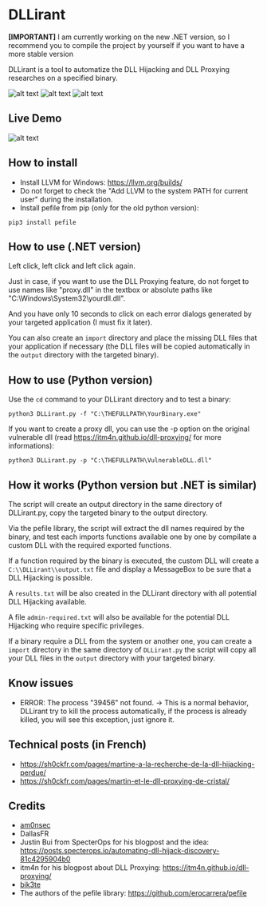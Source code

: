 # DLLirant

**[IMPORTANT]** I am currently working on the new .NET version, so I recommend you to compile the project by yourself if you want to have a more stable version

DLLirant is a tool to automatize the DLL Hijacking and DLL Proxying researches on a specified binary.

![alt text](https://raw.githubusercontent.com/Sh0ckFR/DLLirant/main/screenshot.png)
![alt text](https://raw.githubusercontent.com/Sh0ckFR/DLLirant/main/screenshot2.png)
![alt text](https://raw.githubusercontent.com/Sh0ckFR/DLLirant/main/screenshot3.png)

## Live Demo

![alt text](https://raw.githubusercontent.com/Sh0ckFR/DLLirant/main/live.gif)

## How to install

* Install LLVM for Windows: https://llvm.org/builds/
* Do not forget to check the "Add LLVM to the system PATH for current user" during the installation.
* Install pefile from pip (only for the old python version):

```
pip3 install pefile
```

## How to use (.NET version)

Left click, left click and left click again.

Just in case, if you want to use the DLL Proxying feature, do not forget to use names like "proxy.dll" in the textbox or absolute paths like "C:\\Windows\\System32\\yourdll.dll".

And you have only 10 seconds to click on each error dialogs generated by your targeted application (I must fix it later).

You can also create an `import` directory and place the missing DLL files that your application if necessary (the DLL files will be copied automatically in the `output` directory with the targeted binary).

## How to use (Python version)

Use the `cd` command to your DLLirant directory and to test a binary:

```
python3 DLLirant.py -f "C:\THEFULLPATH\YourBinary.exe"
```

If you want to create a proxy dll, you can use the -p option on the original vulnerable dll (read https://itm4n.github.io/dll-proxying/ for more informations):

```
python3 DLLirant.py -p "C:\THEFULLPATH\VulnerableDLL.dll"
```

## How it works (Python version but .NET is similar)

The script will create an output directory in the same directory of DLLirant.py, copy the targeted binary to the output directory.

Via the pefile library, the script will extract the dll names required by the binary, and test each imports functions available one by one by compilate a custom DLL with the required exported functions.

If a function required by the binary is executed, the custom DLL will create a `C:\\DLLirant\\output.txt` file and display a MessageBox to be sure that a DLL Hijacking is possible.

A `results.txt` will be also created in the DLLirant directory with all potential DLL Hijacking available.

A file `admin-required.txt` will also be available for the potential DLL Hijacking who require specific privileges.

If a binary require a DLL from the system or another one, you can create a `import` directory in the same directory of `DLLirant.py` the script will copy all your DLL files in the `output` directory with your targeted binary.

## Know issues

- ERROR: The process "39456" not found. -> This is a normal behavior, DLLirant try to kill the process automatically, if the process is already killed, you will see this exception, just ignore it.

## Technical posts (in French)

* https://sh0ckfr.com/pages/martine-a-la-recherche-de-la-dll-hijacking-perdue/
* https://sh0ckfr.com/pages/martin-et-le-dll-proxying-de-cristal/

## Credits

* [am0nsec](https://twitter.com/am0nsec)
* DallasFR
* Justin Bui from SpecterOps for his blogpost and the idea: https://posts.specterops.io/automating-dll-hijack-discovery-81c4295904b0
* itm4n for his blogpost about DLL Proxying: https://itm4n.github.io/dll-proxying/
* [bik3te](https://twitter.com/bik3te)
* The authors of the pefile library: https://github.com/erocarrera/pefile
